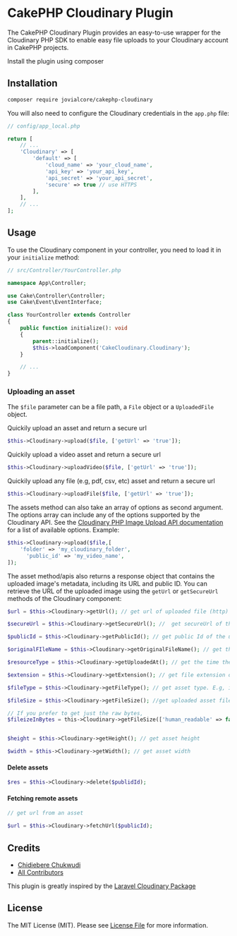 # CakePHP Cloudinary Plugin

The CakePHP Cloudinary Plugin provides an easy-to-use wrapper for the Cloudinary PHP SDK to enable easy file uploads to your Cloudinary account in CakePHP projects.

Install the plugin using composer
## Installation


```bash
composer require jovialcore/cakephp-cloudinary
```

You will also need to configure the Cloudinary credentials in the `app.php` file:

```php
// config/app_local.php

return [
    // ...
    'Cloudinary' => [
        'default' => [
            'cloud_name' => 'your_cloud_name',
            'api_key' => 'your_api_key',
            'api_secret' => 'your_api_secret',
            'secure' => true // use HTTPS
        ],
    ],
    // ...
];
```

## Usage

To use the Cloudinary component in your controller, you need to load it in your `initialize` method:

```php
// src/Controller/YourController.php

namespace App\Controller;

use Cake\Controller\Controller;
use Cake\Event\EventInterface;

class YourController extends Controller
{
    public function initialize(): void
    {
        parent::initialize();
        $this->loadComponent('CakeCloudinary.Cloudinary');
    }

    // ...
}
```

### Uploading an asset

The `$file` parameter can be a file path, a `File` object or a `UploadedFile` object.

Quickily upload an asset and return a secure url 
```php
$this->Cloudinary->upload($file, ['getUrl' => 'true']);
```

Quickily upload a video asset and return a secure url 
```php
$this->Cloudinary->uploadVideo($file, ['getUrl' => 'true']);
```

Quickily upload any file (e.g, pdf, csv, etc) asset and return a secure url 
```php
$this->Cloudinary->uploadFile($file, ['getUrl' => 'true']);
```
The assets method can also take an array of options as second argument. The options array can include any of the options supported by the Cloudinary API. See the [Cloudinary PHP Image Upload API documentation](https://cloudinary.com/documentation/php_image_and_video_upload#server_side_upload) for a list of available options.
Example: 
```php
$this->Cloudinary->upload($file,[
    'folder' => 'my_cloudinary_folder',
      'public_id' => 'my_video_name',
]);
```
The asset method/apis also returns a response object that contains the uploaded image's metadata, including its URL and public ID. You can retrieve the URL of the uploaded image using the `getUrl` or `getSecureUrl` methods of the Cloudinary component:

```php
$url = $this->Cloudinary->getUrl(); // get url of uploaded file (http)

$secureUrl = $this->Cloudinary->getSecureUrl(); //  get secureUrl of the uploaded asst

$publicId = $this->Cloudinary->getPublicId(); // get public Id of the uploaded asset

$originalFIleName = $this->Cloudinary->getOriginalFileName(); // get the asset name before it was uploaded to cloudinary

$resourceType = $this->Cloudinary->getUploadedAt(); // get the time the asset as uploaded

$extension = $this->Cloudinary->getExtension(); // get file extension of the uploaded asset e.g jpg, .pdf, .png, etc

$fileType = $this->Cloudinary->getFileType(); // get asset type. E.g, image, video, etc. 

$fileSize = $this->Cloudinary->getFileSize(); //get uploaded asset file's size by defaults, it returns a human readable file size like 20MB, 20kb, etc

// If you prefer to get just the raw bytes, 
$fileizeInBytes = this->Cloudinary->getFileSize(['human_readable' => false]);


$height = $this->Cloudinary->getHeight(); // get asset height

$width = $this->Cloudinary->getWidth(); // get asset width
```
#### Delete assets

```php
$res = $this->Cloudinary->delete($publidId);
```

#### Fetching remote assets
```php
// get url from an asset

$url = $this->Cloudinary->fetchUrl($publicId);

```



## Credits
- [Chidiebere Chukwudi](https://github.com/jovialcore)
- [All Contributors](../../contributors)

This plugin is greatly inspired by
the [Laravel Cloudinary Package](https://github.com/cloudinary-devs/cloudinary-laravel)

## License

The MIT License (MIT). Please see [License File](LICENSE.md) for more information.
